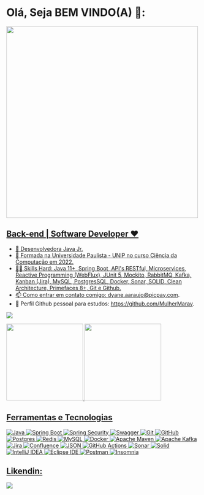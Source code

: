 # Olá, Seja BEM VINDO(A) 👋:


 <div>
<a href="https://github.com/DyAraujo">
<img height="500em" src="https://user-images.githubusercontent.com/114944655/210602905-3ed6c80b-a5a6-4318-9d35-e6af8e2f4772.gif"/>
</div>

## Back-end | Software Developer ❤️

- 💼 Desenvolvedora Java Jr.
- 🌱 Formada na Universidade Paulista - UNIP no curso Ciência da Computação em 2022.
- 👨‍💻 Skills Hard: Java 11+, Spring Boot, API's RESTful, Microservices, Reactive Programming (WebFlux), JUnit 5, Mockito, RabbitMQ, Kafka, Kanban (Jira), MySQL, PostgresSQL, Docker, Sonar, SOLID, Clean Architecture, Primefaces 8+, Git e Github. 
- 📫 Como entrar em contato comigo: dyane.aaraujo@picpay.com.
- 📌 Perfil Github pessoal para estudos: https://github.com/MulherMarav.


![](https://github.com/DyAraujo/snk/raw/output/github-contribution-grid-snake.svg)

<div>
<a href="https://github.com/DyAraujo">
<img height="200em" src="https://github-readme-stats.vercel.app/api/top-langs?username=DyAraujo&layout=compact&langs_count=7&theme=dracula"/>
<img height="200em" src="https://github-readme-stats.vercel.app/api?username=DyAraujo&show_icons=true&theme=dracula&include_all_commits=true&count_private=true"/>
</div>


## Ferramentas e Tecnologias

![Java](https://img.shields.io/badge/java-%23ED8B00.svg?style=for-the-badge&logo=java&logoColor=white)
![Spring Boot](https://img.shields.io/static/v1?style=for-the-badge&message=Spring+Boot&color=6DB33F&logo=Spring+Boot&logoColor=FFFFFF&label=)
![Spring Security](https://img.shields.io/static/v1?style=for-the-badge&message=Spring+Security&color=6DB33F&logo=Spring+Security&logoColor=FFFFFF&label=)
![Swagger](https://img.shields.io/badge/-Swagger-%23Clojure?style=for-the-badge&logo=swagger&logoColor=white)
![Git](https://img.shields.io/badge/git-%23F05033.svg?style=for-the-badge&logo=git&logoColor=white)
![GitHub](https://img.shields.io/badge/github-%23121011.svg?style=for-the-badge&logo=github&logoColor=white)
![Postgres](https://img.shields.io/badge/postgres-%23316192.svg?style=for-the-badge&logo=postgresql&logoColor=white)
![Redis](https://img.shields.io/badge/redis-%23DD0031.svg?style=for-the-badge&logo=redis&logoColor=white)
![MySQL](https://img.shields.io/badge/mysql-%2300f.svg?style=for-the-badge&logo=mysql&logoColor=white)
![Docker](https://img.shields.io/badge/docker-%230db7ed.svg?style=for-the-badge&logo=docker&logoColor=white)
![Apache Maven](https://img.shields.io/badge/Apache%20Maven-C71A36?style=for-the-badge&logo=Apache%20Maven&logoColor=white)
![Apache Kafka](https://img.shields.io/static/v1?style=for-the-badge&message=Apache+Kafka&color=231F20&logo=Apache+Kafka&logoColor=FFFFFF&label=)
![Jira](https://img.shields.io/badge/jira-%230A0FFF.svg?style=for-the-badge&logo=jira&logoColor=white)
![Confluence](https://img.shields.io/badge/confluence-%23172BF4.svg?style=for-the-badge&logo=confluence&logoColor=white)
![JSON](https://img.shields.io/static/v1?style=for-the-badge&message=JSON&color=000000&logo=JSON&logoColor=FFFFFF&label=)
![GitHub Actions](https://img.shields.io/static/v1?style=for-the-badge&message=GitHub+Actions&color=2088FF&logo=GitHub+Actions&logoColor=FFFFFF&label=)
![Sonar](https://img.shields.io/static/v1?style=for-the-badge&message=Sonar&color=FD3456&logo=Sonar&logoColor=FFFFFF&label=)
![Solid](https://img.shields.io/static/v1?style=for-the-badge&message=Solid&color=2C4F7C&logo=Solid&logoColor=FFFFFF&label=)
![IntelliJ IDEA](https://img.shields.io/static/v1?style=for-the-badge&message=IntelliJ+IDEA&color=000000&logo=IntelliJ+IDEA&logoColor=FFFFFF&label=)
![Eclipse IDE](https://img.shields.io/static/v1?style=for-the-badge&message=Eclipse+IDE&color=2C2255&logo=Eclipse+IDE&logoColor=FFFFFF&label=)
![Postman](https://img.shields.io/static/v1?style=for-the-badge&message=Postman&color=FF6C37&logo=Postman&logoColor=FFFFFF&label=)
![Insomnia](https://img.shields.io/static/v1?style=for-the-badge&message=Insomnia&color=4000BF&logo=Insomnia&logoColor=FFFFFF&label=)
    

## Likendin:
<a href="https://www.linkedin.com/in/dyane-andrade-ara%C3%BAjo-823263143" target="_blank"><img src="https://img.shields.io/badge/-LinkedIn-%230077B5?style=for-the-badge&logo=linkedin&logoColor=white" target="_blank"></a> 

